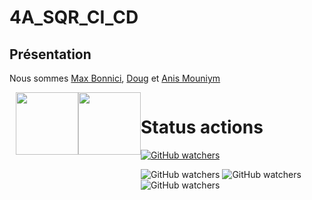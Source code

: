 # 4A_SQR_CI_CD


## Présentation

Nous sommes [Max Bonnici](https://github.com/MaxBonnici), [Doug](https://github.com/DoganKaptan) et [Anis Mouniym](https://github.com/AnisMouniym)

<div style="display: flex; flex_direction: row; margin: 10 ">
<img centering src="https://user-images.githubusercontent.com/95021980/210582471-8ddd094d-ac9d-4e56-8dad-29d0fd7e7058.png" width="100" height="100" />
<img src="https://user-images.githubusercontent.com/95011291/210586766-d2a52a72-45c3-480d-9545-15d152e0efc8.png" width="100" height="100">
<div />


# Status actions

[![GitHub watchers](https://img.shields.io/github/watchers/MaxBonnici/4A_SQR_CI_CD.svg?style=social&label=Watch&maxAge=2592000)](https://GitHub.com/MaxBonnici/4A_SQR_CI_CD/watchers/)

![GitHub watchers](https://github.com/MaxBonnici/4A_SQR_CI_CD/actions/workflows/action.yml/badge.svg)
![GitHub watchers](https://github.com/MaxBonnici/4A_SQR_CI_CD/actions/workflows/execute_main_py.yml/badge.svg)
![GitHub watchers](https://github.com/MaxBonnici/4A_SQR_CI_CD/actions/workflows/show_moon.yml/badge.svg)

